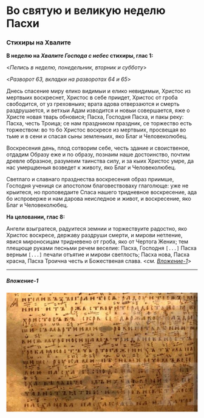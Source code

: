 
# Во святую и великую неделю Пасхи

### Стихиры на Хвалите

**В неделю на *Хвалите Господа с небес* стихиры, глас 1:**

<*Пелись в неделю, понедельник, вторник и субботу*>

<*Разворот 63, вкладки на разворотах 64 и 65*>


Днесь спасение миру елико видимыи и елико невидимыи, Христос из мертвыих воскреснет, 
Христос в себе приидет, Христос от гроба свободится, от уз греховныих; врата адова отверзаются 
и смерть раздрушается, и ветхыи Адам изводится и новыи совершается, яже о Христе новая тварь 
обновися; Пасха, Господня Пасха, и пакы реку: Пасха, честь Троица; се нам праздником праздник, 
се торжество есть торжеством: во то бо Христос воскресе из мертвыих, просвещая во тьме и 
в сени и спасая сыны земленыих, яко Благ и Человеколюбец. 

Воскресения день, плод сотворим себе, честь здание и своиственое, отдадим Образу еже 
и по образу, познаим наше достоинство, почтим древле образное, разумеим таинства силу, 
и за кыих Христос умре, да нас умерщвеныя возведет к животу, яко Благ и Человеколюбец. 

Светлаго и славнаго празднества воскресения образ приимше, Господня учениця си апостолом 
благовествоваху глаголюще: уже не крыитеся, но проповедаите Спаса нашего тридневное воскресение, 
ада бо испроверже и нам дарова неиследное и живот, и воскресение, яко Благ и Человеколюбец.

**На целовании, глас 8:**

Ангели взыгратеся, радуитеся земнии и торжествуите радостно, яко Христос воскресе, державу 
раздруши смерти, и мирови нетление, явися мироносицам тридневено от гроба, яко от Чертога 
Жених; тем плещюще руками песньми речем веселие: Пасха, Господня `[...]` Пасха верным 
`[...]` печали отъятие и мирови светлость; Пасха нова, Пасха красна, Пасха Троична честь 
и Божественая слава. 
<*см. [Вложение-1]()*>

---
##### Вложение-1

![alt text](./attachment_002.png "Неразборчивые фрагменты")
